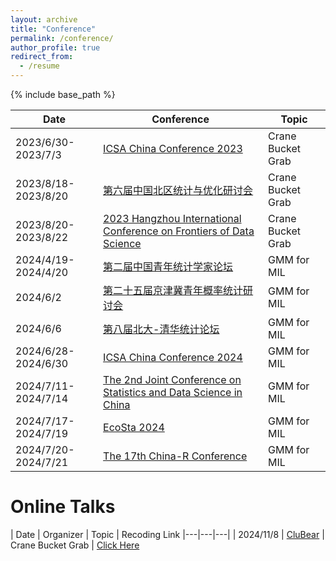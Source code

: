 ```yaml
---
layout: archive
title: "Conference"
permalink: /conference/
author_profile: true
redirect_from:
  - /resume
---
```


{% include base_path %}


|  Date | Conference  | Topic  |
|---|---|---|
| 2023/6/30-2023/7/3  |  [ICSA China Conference 2023](https://china2023.icsa.org/) |  Crane Bucket Grab |
| 2023/8/18-2023/8/20  |  [第六届中国北区统计与优化研讨会](https://mp.weixin.qq.com/s/exCQi7J4aHlwrgjnsDdgWQ) |  Crane Bucket Grab |
| 2023/8/20-2023/8/22  |  [2023 Hangzhou International Conference on Frontiers of Data Science](https://www.zjuyh.com/data2023en/rb?language=en-us) |  Crane Bucket Grab |
| 2024/4/19-2024/4/20 | [第二届中国青年统计学家论坛](https://mp.weixin.qq.com/s/NmmjY_8KkriZX_bPgw83Ww) | GMM for MIL |
| 2024/6/2 | [第二十五届京津冀青年概率统计研讨会](https://mp.weixin.qq.com/s/UuNTUmP8Q218MIKU_C9GjA) | GMM for MIL |
| 2024/6/6 | [第八届北大-清华统计论坛](https://www.stat-center.pku.edu.cn/xwdt/zxxw/1377884.htm) | GMM for MIL |
| 2024/6/28-2024/6/30 | [ICSA China Conference 2024](https://icsa.zuel.edu.cn/) | GMM for MIL |
| 2024/7/11-2024/7/14 | [The 2nd Joint Conference on Statistics and Data Science in China](https://www.jconf-sds.com) | GMM for MIL |
| 2024/7/17-2024/7/19 | [EcoSta 2024](https://www.cmstatistics.org/EcoSta2024/index.php) | GMM for MIL |
| 2024/7/20-2024/7/21 | [The 17th China-R Conference](https://mp.weixin.qq.com/s/rGAdPHPYeVEm_kA-nFCnVw) | GMM for MIL |

Online Talks
======

|  Date | Organizer  | Topic  | Recoding Link
|---|---|---|
| 2024/11/8  |  [CluBear](https://www.xiong99.com.cn) |  Crane Bucket Grab | [Click Here](https://www.xiong99.com.cn/p/t_pc/course_pc_detail/video/v_672e0bf4e4b023c058a11bd8)
